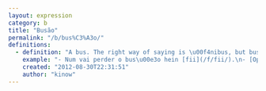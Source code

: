 ```yaml
---
layout: expression
category: b
title: "Busão"
permalink: "/b/bus%C3%A3o/"
definitions:
  - definition: "A bus. The right way of saying is \u00f4nibus, but bus\u00e3o is easier to say."
    example: "- Num vai perder o bus\u00e3o hein [fii](/f/fii/).\n- [Opa](/o/opa/), pode deixar que vou sair mais cedo."
    created: "2012-08-30T22:31:51"
    author: "kinow"
---
```

